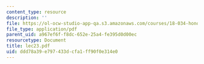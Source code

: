 ```yaml
---
content_type: resource
description: ''
file: https://ol-ocw-studio-app-qa.s3.amazonaws.com/courses/18-034-honors-differential-equations-spring-2004/ddd78a39e797433dcfa1ff90f0e314e0_lec23.pdf
file_type: application/pdf
parent_uid: a967ef6f-f8dc-652e-25a4-fe395d0d00ec
resourcetype: Document
title: lec23.pdf
uid: ddd78a39-e797-433d-cfa1-ff90f0e314e0
---
```


